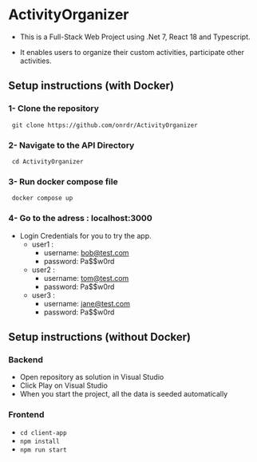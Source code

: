 # ActivityOrganizer
- This is a Full-Stack Web Project using .Net 7, React 18 and Typescript. 

- It enables users to organize their custom activities, participate other activities.   

## Setup instructions (with Docker) 

### 1- Clone the repository
```
 git clone https://github.com/onrdr/ActivityOrganizer
```

### 2- Navigate to the API Directory
```
 cd ActivityOrganizer
```

### 3- Run docker compose file
```
 docker compose up
```  

### 4- Go to the adress : localhost:3000

- Login Credentials for you to try the app.
    - user1 : 
        - username: bob@test.com
        - password: Pa$$w0rd
     - user2 : 
        - username: tom@test.com
        - password: Pa$$w0rd
     - user3 : 
        - username: jane@test.com
        - password: Pa$$w0rd

## Setup instructions (without Docker)

### Backend

- Open repository as solution in Visual Studio
- Click Play on Visual Studio
- When you start the project, all the data is seeded automatically

### Frontend

- `cd client-app`
- `npm install`
- `npm run start` 

